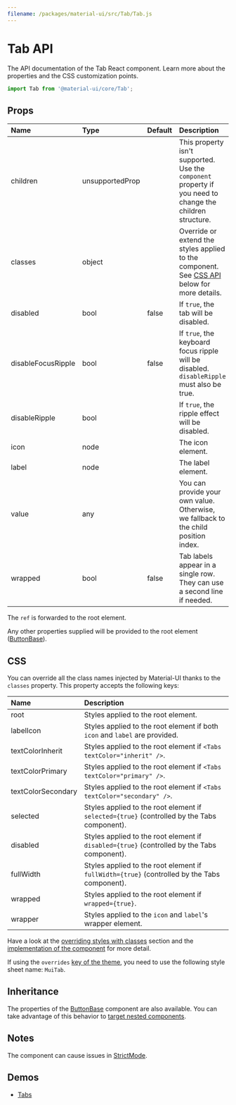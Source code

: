 ```yaml
---
filename: /packages/material-ui/src/Tab/Tab.js
---
```


<!--- This documentation is automatically generated, do not try to edit it. -->

# Tab API

<p class="description">The API documentation of the Tab React component. Learn more about the properties and the CSS customization points.</p>

```js
import Tab from '@material-ui/core/Tab';
```



## Props

| Name | Type | Default | Description |
|:-----|:-----|:--------|:------------|
| <span class="prop-name">children</span> | <span class="prop-type">unsupportedProp</span> |  | This property isn't supported. Use the `component` property if you need to change the children structure. |
| <span class="prop-name">classes</span> | <span class="prop-type">object</span> |  | Override or extend the styles applied to the component. See [CSS API](#css) below for more details. |
| <span class="prop-name">disabled</span> | <span class="prop-type">bool</span> | <span class="prop-default">false</span> | If `true`, the tab will be disabled. |
| <span class="prop-name">disableFocusRipple</span> | <span class="prop-type">bool</span> | <span class="prop-default">false</span> | If `true`, the  keyboard focus ripple will be disabled. `disableRipple` must also be true. |
| <span class="prop-name">disableRipple</span> | <span class="prop-type">bool</span> |  | If `true`, the ripple effect will be disabled. |
| <span class="prop-name">icon</span> | <span class="prop-type">node</span> |  | The icon element. |
| <span class="prop-name">label</span> | <span class="prop-type">node</span> |  | The label element. |
| <span class="prop-name">value</span> | <span class="prop-type">any</span> |  | You can provide your own value. Otherwise, we fallback to the child position index. |
| <span class="prop-name">wrapped</span> | <span class="prop-type">bool</span> | <span class="prop-default">false</span> | Tab labels appear in a single row. They can use a second line if needed. |

The `ref` is forwarded to the root element.

Any other properties supplied will be provided to the root element ([ButtonBase](/api/button-base/)).

## CSS

You can override all the class names injected by Material-UI thanks to the `classes` property.
This property accepts the following keys:


| Name | Description |
|:-----|:------------|
| <span class="prop-name">root</span> | Styles applied to the root element.
| <span class="prop-name">labelIcon</span> | Styles applied to the root element if both `icon` and `label` are provided.
| <span class="prop-name">textColorInherit</span> | Styles applied to the root element if `<Tabs textColor="inherit" />`.
| <span class="prop-name">textColorPrimary</span> | Styles applied to the root element if `<Tabs textColor="primary" />`.
| <span class="prop-name">textColorSecondary</span> | Styles applied to the root element if `<Tabs textColor="secondary" />`.
| <span class="prop-name">selected</span> | Styles applied to the root element if `selected={true}` (controlled by the Tabs component).
| <span class="prop-name">disabled</span> | Styles applied to the root element if `disabled={true}` (controlled by the Tabs component).
| <span class="prop-name">fullWidth</span> | Styles applied to the root element if `fullWidth={true}` (controlled by the Tabs component).
| <span class="prop-name">wrapped</span> | Styles applied to the root element if `wrapped={true}`.
| <span class="prop-name">wrapper</span> | Styles applied to the `icon` and `label`'s wrapper element.

Have a look at the [overriding styles with classes](/customization/components/#overriding-styles-with-classes) section
and the [implementation of the component](https://github.com/mui-org/material-ui/blob/master/packages/material-ui/src/Tab/Tab.js)
for more detail.

If using the `overrides` [key of the theme](/customization/themes/#css),
you need to use the following style sheet name: `MuiTab`.

## Inheritance

The properties of the [ButtonBase](/api/button-base/) component are also available.
You can take advantage of this behavior to [target nested components](/guides/api/#spread).

## Notes

The component can cause issues in [StrictMode](https://reactjs.org/docs/strict-mode.html).

## Demos

- [Tabs](/components/tabs/)

